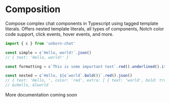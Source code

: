# Composition

Compose complex chat components in Typescript using tagged template literals. Offers nested template literals, all types of components, Notch color code support, click events, hover events, and more.

```ts
import { c } from 'unborn-chat'

const simple = c`Hello, world!`.json()
// { text: 'Hello, world!' }

const formatting = c`This is some important text`.red().underlined().italic().json()

const nested = c`Hello, ${c`world`.bold()}`.red().json()
// { text: 'Hello, ', color: 'red', extra: [ { text: 'world', bold: true } ] }
// &cHello, &lworld
```

More documentation coming soon
